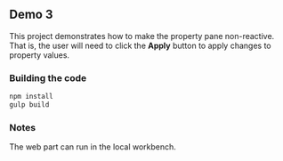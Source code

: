 ## Demo 3

This project demonstrates how to make the property pane non-reactive. That is, the user will need to click the **Apply** button to apply changes to property values.

### Building the code

```bash
npm install
gulp build
```

### Notes

The web part can run in the local workbench.